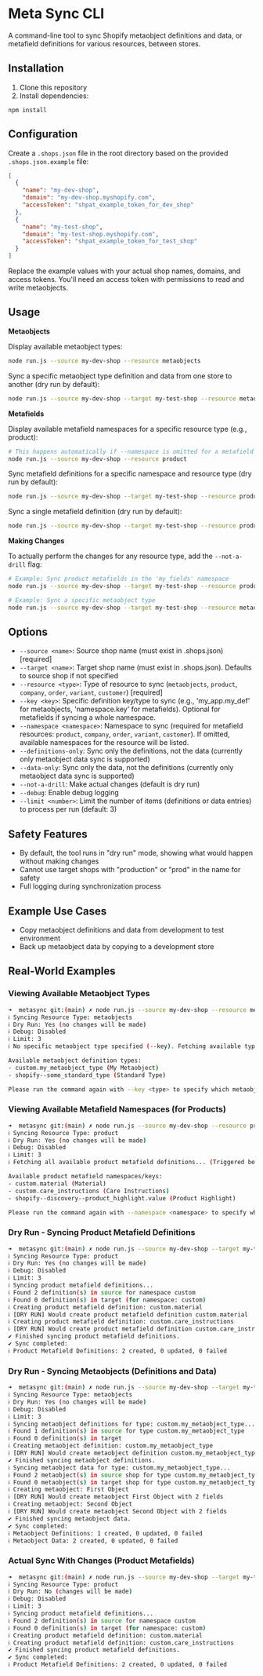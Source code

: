 # Meta Sync CLI

A command-line tool to sync Shopify metaobject definitions and data, or metafield definitions for various resources, between stores.

## Installation

1. Clone this repository
2. Install dependencies:
```
npm install
```

## Configuration

Create a `.shops.json` file in the root directory based on the provided `.shops.json.example` file:

```json
[
  {
    "name": "my-dev-shop",
    "domain": "my-dev-shop.myshopify.com",
    "accessToken": "shpat_example_token_for_dev_shop"
  },
  {
    "name": "my-test-shop",
    "domain": "my-test-shop.myshopify.com",
    "accessToken": "shpat_example_token_for_test_shop"
  }
]
```

Replace the example values with your actual shop names, domains, and access tokens. You'll need an access token with permissions to read and write metaobjects.

## Usage

**Metaobjects**

Display available metaobject types:
```sh
node run.js --source my-dev-shop --resource metaobjects
```

Sync a specific metaobject type definition and data from one store to another (dry run by default):
```sh
node run.js --source my-dev-shop --target my-test-shop --resource metaobjects --key custom.my_metaobject_type
```

**Metafields**

Display available metafield namespaces for a specific resource type (e.g., product):
```sh
# This happens automatically if --namespace is omitted for a metafield resource
node run.js --source my-dev-shop --resource product
```

Sync metafield definitions for a specific namespace and resource type (dry run by default):
```sh
node run.js --source my-dev-shop --target my-test-shop --resource product --namespace my_fields
```

Sync a single metafield definition (dry run by default):
```sh
node run.js --source my-dev-shop --target my-test-shop --resource product --namespace my_fields --key my_fields.material
```

**Making Changes**

To actually perform the changes for any resource type, add the `--not-a-drill` flag:
```sh
# Example: Sync product metafields in the 'my_fields' namespace
node run.js --source my-dev-shop --target my-test-shop --resource product --namespace my_fields --not-a-drill

# Example: Sync a specific metaobject type
node run.js --source my-dev-shop --target my-test-shop --resource metaobjects --key custom.my_metaobject_type --not-a-drill
```

## Options

- `--source <name>`: Source shop name (must exist in .shops.json) [required]
- `--target <name>`: Target shop name (must exist in .shops.json). Defaults to source shop if not specified
- `--resource <type>`: Type of resource to sync (`metaobjects`, `product`, `company`, `order`, `variant`, `customer`) [required]
- `--key <key>`: Specific definition key/type to sync (e.g., 'my_app.my_def' for metaobjects, 'namespace.key' for metafields). Optional for metafields if syncing a whole namespace.
- `--namespace <namespace>`: Namespace to sync (required for metafield resources: `product`, `company`, `order`, `variant`, `customer`). If omitted, available namespaces for the resource will be listed.
- `--definitions-only`: Sync only the definitions, not the data (currently only metaobject data sync is supported)
- `--data-only`: Sync only the data, not the definitions (currently only metaobject data sync is supported)
- `--not-a-drill`: Make actual changes (default is dry run)
- `--debug`: Enable debug logging
- `--limit <number>`: Limit the number of items (definitions or data entries) to process per run (default: 3)

## Safety Features

- By default, the tool runs in "dry run" mode, showing what would happen without making changes
- Cannot use target shops with "production" or "prod" in the name for safety
- Full logging during synchronization process

## Example Use Cases

- Copy metaobject definitions and data from development to test environment
- Back up metaobject data by copying to a development store

## Real-World Examples

### Viewing Available Metaobject Types

```sh
➜  metasync git:(main) ✗ node run.js --source my-dev-shop --resource metaobjects
ℹ Syncing Resource Type: metaobjects
ℹ Dry Run: Yes (no changes will be made)
ℹ Debug: Disabled
ℹ Limit: 3
ℹ No specific metaobject type specified (--key). Fetching available types...

Available metaobject definition types:
- custom.my_metaobject_type (My Metaobject)
- shopify--some_standard_type (Standard Type)

Please run the command again with --key <type> to specify which metaobject type to sync.
```

### Viewing Available Metafield Namespaces (for Products)

```sh
➜  metasync git:(main) ✗ node run.js --source my-dev-shop --resource product
ℹ Syncing Resource Type: product
ℹ Dry Run: Yes (no changes will be made)
ℹ Debug: Disabled
ℹ Limit: 3
ℹ Fetching all available product metafield definitions... (Triggered because --namespace was not specified)

Available product metafield namespaces/keys:
- custom.material (Material)
- custom.care_instructions (Care Instructions)
- shopify--discovery--product_highlight.value (Product Highlight)

Please run the command again with --namespace <namespace> to specify which product metafield namespace to sync.
```

### Dry Run - Syncing Product Metafield Definitions

```sh
➜  metasync git:(main) ✗ node run.js --source my-dev-shop --target my-test-shop --resource product --namespace custom
ℹ Syncing Resource Type: product
ℹ Dry Run: Yes (no changes will be made)
ℹ Debug: Disabled
ℹ Limit: 3
ℹ Syncing product metafield definitions...
ℹ Found 2 definition(s) in source for namespace custom
ℹ Found 0 definition(s) in target (for namespace: custom)
ℹ Creating product metafield definition: custom.material
ℹ [DRY RUN] Would create product metafield definition custom.material
ℹ Creating product metafield definition: custom.care_instructions
ℹ [DRY RUN] Would create product metafield definition custom.care_instructions
✔ Finished syncing product metafield definitions.
✔ Sync completed:
ℹ Product Metafield Definitions: 2 created, 0 updated, 0 failed
```

### Dry Run - Syncing Metaobjects (Definitions and Data)

```sh
➜  metasync git:(main) ✗ node run.js --source my-dev-shop --target my-test-shop --resource metaobjects --key custom.my_metaobject_type
ℹ Syncing Resource Type: metaobjects
ℹ Dry Run: Yes (no changes will be made)
ℹ Debug: Disabled
ℹ Limit: 3
ℹ Syncing metaobject definitions for type: custom.my_metaobject_type...
ℹ Found 1 definition(s) in source for type custom.my_metaobject_type
ℹ Found 0 definition(s) in target
ℹ Creating metaobject definition: custom.my_metaobject_type
ℹ [DRY RUN] Would create metaobject definition custom.my_metaobject_type
✔ Finished syncing metaobject definitions.
ℹ Syncing metaobject data for type: custom.my_metaobject_type...
ℹ Found 2 metaobject(s) in source shop for type custom.my_metaobject_type
ℹ Found 0 metaobject(s) in target shop for type custom.my_metaobject_type
ℹ Creating metaobject: First Object
ℹ [DRY RUN] Would create metaobject First Object with 2 fields
ℹ Creating metaobject: Second Object
ℹ [DRY RUN] Would create metaobject Second Object with 2 fields
✔ Finished syncing metaobject data.
✔ Sync completed:
ℹ Metaobject Definitions: 1 created, 0 updated, 0 failed
ℹ Metaobject Data: 2 created, 0 updated, 0 failed
```

### Actual Sync With Changes (Product Metafields)

```sh
➜  metasync git:(main) ✗ node run.js --source my-dev-shop --target my-test-shop --resource product --namespace custom --not-a-drill
ℹ Syncing Resource Type: product
ℹ Dry Run: No (changes will be made)
ℹ Debug: Disabled
ℹ Limit: 3
ℹ Syncing product metafield definitions...
ℹ Found 2 definition(s) in source for namespace custom
ℹ Found 0 definition(s) in target (for namespace: custom)
ℹ Creating product metafield definition: custom.material
ℹ Creating product metafield definition: custom.care_instructions
✔ Finished syncing product metafield definitions.
✔ Sync completed:
ℹ Product Metafield Definitions: 2 created, 0 updated, 0 failed
```
